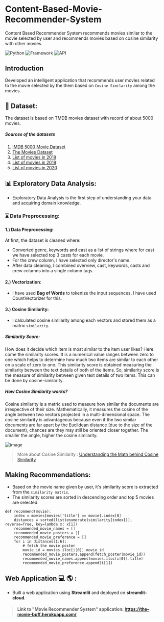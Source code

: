 # Content-Based-Movie-Recommender-System
Content Based Recommender System recommends movies similar to the movie selected by user and recommends movies based on cosine similarity with other movies.

![Python](https://img.shields.io/badge/Python-3.9-blueviolet)
![Framework](https://img.shields.io/badge/Framework-Streamlit-red)
![API](https://img.shields.io/badge/API-TMDB-fcba03) 
 
## Introduction
Developed an intelligent application that recommends user movies related to the movie selected by the them based on `Cosine Similarity` among the movies.

## 🧾 Dataset: 
The dataset is based on TMDB movies dataset with record of about 5000 movies.
##### Sources of the datasets 

1. [IMDB 5000 Movie Dataset](https://www.kaggle.com/carolzhangdc/imdb-5000-movie-dataset)
2. [The Movies Dataset](https://www.kaggle.com/rounakbanik/the-movies-dataset)
3. [List of movies in 2018](https://en.wikipedia.org/wiki/List_of_American_films_of_2018)
4. [List of movies in 2019](https://en.wikipedia.org/wiki/List_of_American_films_of_2019)
5. [List of movies in 2020](https://en.wikipedia.org/wiki/List_of_American_films_of_2020)

## :bar_chart: Exploratory Data Analysis:
* Exploratory Data Analysis is the first step of understanding your data and acquiring domain knowledge. 

### :hourglass: Data Preprocessing:
#### 1.) Data Preprocessing:
 At first, the dataset is cleaned where:
 * Converted genre, keywords and cast as a list of strings where for cast we have selected top 3 casts for each movie.
 * For the crew column, I have selected only director's name.
 * After data cleaning, I combined overview, cast, keywords, casts and crew columns into a single column tags.

#### 2.) Vectorization:
 * I have used **Bag of Words** to tokenize the input sequences. I have used CountVectorizer for this.

#### 3.) Cosine Similarity:
 * I calculated cosine similarity among each vectors and stored them as a matrix `similarity`.

##### Similarity Score:
 How does it decide which item is most similar to the item user likes? Here come the similarity scores.
 It is a numerical value ranges between zero to one which helps to determine how much two items are similar to each other on a scale of zero to one. This similarity   score is obtained measuring the similarity between the text details of both of the items. So, similarity score is the measure of similarity between given text       details of two items. This can be done by cosine-similarity.
   
##### How Cosine Similarity works?
 Cosine similarity is a metric used to measure how similar the documents are irrespective of their size. Mathematically, it measures the cosine of the angle between   two vectors projected in a multi-dimensional space. The cosine similarity is advantageous because even if the two similar documents are far apart by the Euclidean   distance (due to the size of the document), chances are they may still be oriented closer together. The smaller the angle, higher the cosine similarity.
  
  ![image](https://user-images.githubusercontent.com/36665975/70401457-a7530680-1a55-11ea-9158-97d4e8515ca4.png)
  > More about Cosine Similarity : [Understanding the Math behind Cosine Similarity](https://www.machinelearningplus.com/nlp/cosine-similarity/)

## Making Recommendations:
* Based on the movie name given by user, it's similarity score is extracted from the `similarity matrix`.
* The similarity scores are sorted in descending order and top 5 movies are selected.

```
def recommend(movie):
    index = movies[movies['title'] == movie].index[0]
    distances = sorted(list(enumerate(similarity[index])), reverse=True, key=lambda x: x[1])
    recommended_movie_names = []
    recommended_movie_posters = []
    recommended_movie_preference = []
    for i in distances[1:6]:
        # fetch the movie poster
        movie_id = movies.iloc[i[0]].movie_id
        recommended_movie_posters.append(fetch_poster(movie_id))
        recommended_movie_names.append(movies.iloc[i[0]].title)
        recommended_movie_preference.append(i[1])
```

## Web Application :computer: :earth_americas: :
* Built a web application using **Streamlit** and deployed on **streamlit-cloud**.

> #### Link to "**Movie Recommender System**" application: https://the-movie-buff.herokuapp.com/

